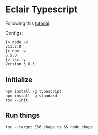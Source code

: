 # Eclair Typescript

Following this [tutorial](https://www.typescriptlang.org/docs/handbook/classes.html).

Configs:
```
|> node -v
v11.7.0
|> npm -v
6.5.0
|> tsc -v
Version 3.6.3
```

## Initialize

```
npm install -g typescript
npm install -g standard
tsc --init
```

## Run things

```
tsc --target ES6 shape.ts && node shape
```
